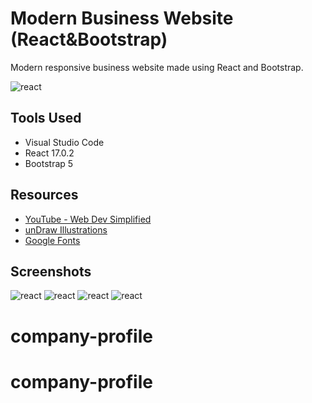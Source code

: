 # Modern Business Website (React&Bootstrap)

 Modern responsive business website made using React and Bootstrap.
 
 ![react](img/img0.jpg)


## Tools Used

- Visual Studio Code
- React 17.0.2
- Bootstrap 5


## Resources

- [YouTube - Web Dev Simplified](https://www.youtube.com/c/WebDevSimplified)
- [unDraw Illustrations](https://undraw.co/illustrations)
- [Google Fonts](https://fonts.google.com/)


## Screenshots
![react](img/img1.jpg)
![react](img/img2.jpg)
![react](img/img4a.jpg)
![react](img/img4b.jpg)
# company-profile
# company-profile
